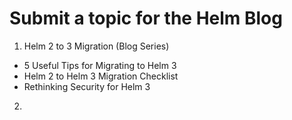 # Submit a topic for the Helm Blog

1. Helm 2 to 3 Migration (Blog Series)
  * 5 Useful Tips for Migrating to Helm 3
  * Helm 2 to Helm 3 Migration Checklist
  * Rethinking Security for Helm 3
2.  <insert topic here>
